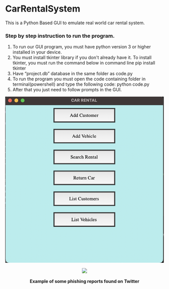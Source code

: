 # CarRentalSystem
This is a Python Based GUI to emulate real world car rental system. 

### Step by step instruction to run the program.
1. To run our GUI program, you must have python version 3 or higher installed in your device.
2. You must install tkinter library if you don't already have it.
	To install tkinter, you must run the command below in command line
		pip install tkinter
3. Have “project.db” database in the same folder as code.py
4. To run the program you must open the code containing folder in terminal(powershell) and type the following code:      python code.py
5. After that you just need to follow prompts in the GUI.

![Car Rental Main Page](src/img/car-rental.png)

<p align="center">
<img src="/img/car-rental.png"/>
</p>

<p align="center">
  <b>Example of some phishing reports found on Twitter</b>
</p>



